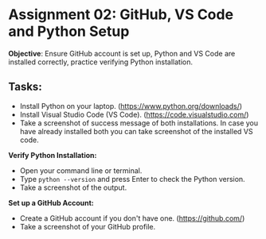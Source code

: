 # Assignment 02: GitHub, VS Code and Python Setup

**Objective**: Ensure GitHub account is set up, Python and VS Code are installed correctly, practice verifying Python installation.

## Tasks:

- Install Python on your laptop. (https://www.python.org/downloads/)
- Install Visual Studio Code (VS Code). (https://code.visualstudio.com/)
- Take a screenshot of success message of both installations. In case you have already installed both you can take screenshot of the installed VS code.

**Verify Python Installation:**

- Open your command line or terminal.
- Type `python --version` and press Enter to check the Python version.
- Take a screenshot of the output.

**Set up a GitHub Account:**

- Create a GitHub account if you don't have one. (https://github.com/)
- Take a screenshot of your GitHub profile.
